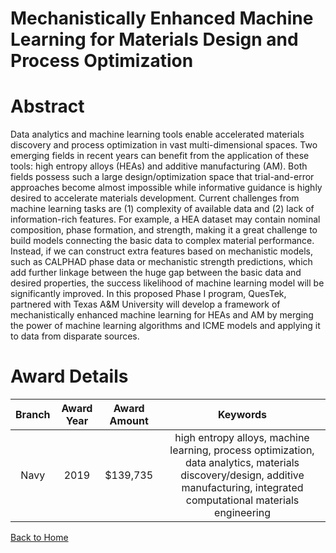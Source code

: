 
Mechanistically Enhanced Machine Learning for Materials Design and Process Optimization
=======================================================================================

# Abstract


Data analytics and machine learning tools enable accelerated materials discovery and process optimization in vast multi-dimensional spaces. Two emerging fields in recent years can benefit from the application of these tools: high entropy alloys (HEAs) and additive manufacturing (AM). Both fields possess such a large design/optimization space that trial-and-error approaches become almost impossible while informative guidance is highly desired to accelerate materials development. Current challenges from machine learning tasks are (1) complexity of available data and (2) lack of information-rich features. For example, a HEA dataset may contain nominal composition, phase formation, and strength, making it a great challenge to build models connecting the basic data to complex material performance. Instead, if we can construct extra features based on mechanistic models, such as CALPHAD phase data or mechanistic strength predictions, which add further linkage between the huge gap between the basic data and desired properties, the success likelihood of machine learning model will be significantly improved. In this proposed Phase I program, QuesTek, partnered with Texas A&M University will develop a framework of mechanistically enhanced machine learning for HEAs and AM by merging the power of machine learning algorithms and ICME models and applying it to data from disparate sources.  

# Award Details

|Branch|Award Year|Award Amount|Keywords|
| :---: | :---: | :---: | :---: |
|Navy|2019|$139,735|high entropy alloys, machine learning, process optimization, data analytics, materials discovery/design, additive manufacturing, integrated computational materials engineering|
  
  


[Back to Home](https://github.com/chrischow/dod_sbir_awards/JH/#2136)